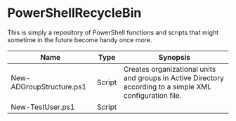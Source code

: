 PowerShellRecycleBin
====================

This is simply a repository of PowerShell functions and scripts that might sometime
in the future become handy once more.

Name                     | Type   | Synopsis                                                                                                 
------------------------ | ------ | ---------------------------------------------------------------------------------------------------------
New-ADGroupStructure.ps1 | Script | Creates organizational units and groups in Active Directory according to a simple XML configuration file.
New-TestUser.ps1         | Script |                                                                                                          

